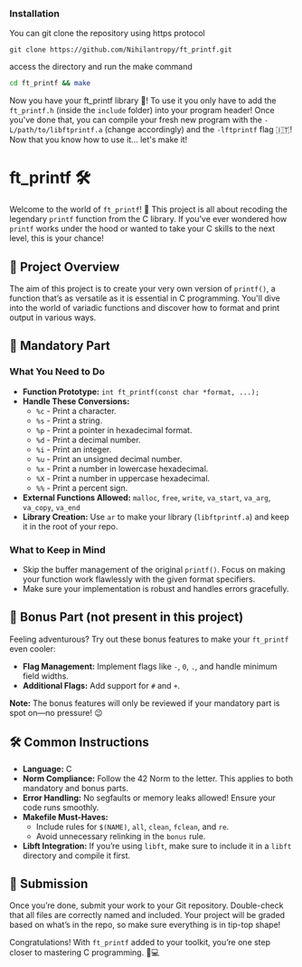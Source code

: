 ### Installation

You can git clone the repository using https protocol

```
git clone https://github.com/Nihilantropy/ft_printf.git
```

access the directory and run the make command

```bash
cd ft_printf && make
```

Now you have your ft_printf library :book:! To use it you only have to add the `ft_printf.h` (inside the `include` folder) into your program header!
Once you've done that, you can compile your fresh new program with the `-L/path/to/libftprintf.a` (change accordingly) and the `-lftprintf` flag :it:!
Now that you know how to use it... let's make it!

# ft_printf 🛠️

Welcome to the world of `ft_printf`! 🎉 This project is all about recoding the legendary `printf` function from the C library. If you’ve ever wondered how `printf` works under the hood or wanted to take your C skills to the next level, this is your chance!


## 📜 Project Overview

The aim of this project is to create your very own version of `printf()`, a function that’s as versatile as it is essential in C programming. You'll dive into the world of variadic functions and discover how to format and print output in various ways.

## 🎯 Mandatory Part

### What You Need to Do

- **Function Prototype:** `int ft_printf(const char *format, ...);`
- **Handle These Conversions:**
  - `%c` - Print a character.
  - `%s` - Print a string.
  - `%p` - Print a pointer in hexadecimal format.
  - `%d` - Print a decimal number.
  - `%i` - Print an integer.
  - `%u` - Print an unsigned decimal number.
  - `%x` - Print a number in lowercase hexadecimal.
  - `%X` - Print a number in uppercase hexadecimal.
  - `%%` - Print a percent sign.
- **External Functions Allowed:** `malloc`, `free`, `write`, `va_start`, `va_arg`, `va_copy`, `va_end`
- **Library Creation:** Use `ar` to make your library (`libftprintf.a`) and keep it in the root of your repo.

### What to Keep in Mind

- Skip the buffer management of the original `printf()`. Focus on making your function work flawlessly with the given format specifiers.
- Make sure your implementation is robust and handles errors gracefully.

## 🎁 Bonus Part (not present in this project)

Feeling adventurous? Try out these bonus features to make your `ft_printf` even cooler:

- **Flag Management:** Implement flags like `-`, `0`, `.`, and handle minimum field widths.
- **Additional Flags:** Add support for `#` and `+`.

**Note:** The bonus features will only be reviewed if your mandatory part is spot on—no pressure! 😉

## 🛠️ Common Instructions

- **Language:** C
- **Norm Compliance:** Follow the 42 Norm to the letter. This applies to both mandatory and bonus parts.
- **Error Handling:** No segfaults or memory leaks allowed! Ensure your code runs smoothly.
- **Makefile Must-Haves:**
  - Include rules for `$(NAME)`, `all`, `clean`, `fclean`, and `re`.
  - Avoid unnecessary relinking in the `bonus` rule.
- **Libft Integration:** If you’re using `libft`, make sure to include it in a `libft` directory and compile it first.

## 🚀 Submission

Once you’re done, submit your work to your Git repository. Double-check that all files are correctly named and included. Your project will be graded based on what’s in the repo, so make sure everything is in tip-top shape!

Congratulations! With `ft_printf` added to your toolkit, you’re one step closer to mastering C programming. 🎉💻
